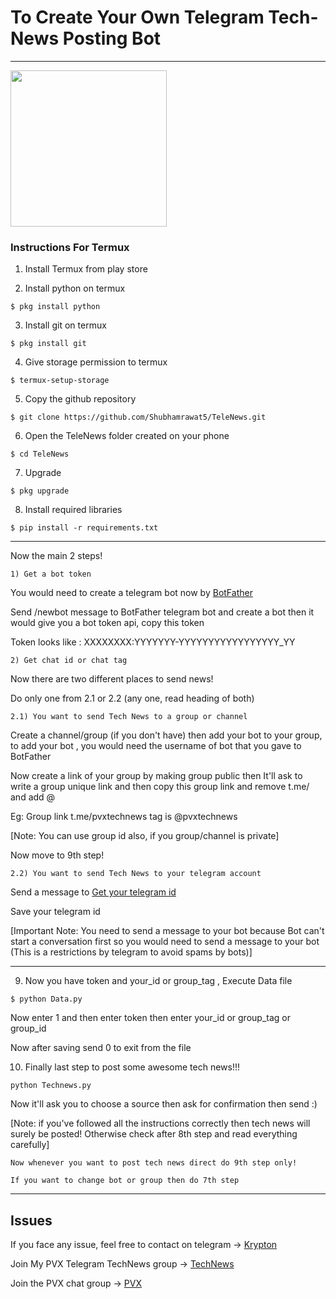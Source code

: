 # To Create Your Own Telegram Tech-News Posting Bot

<hr>


<img src = "https://user-images.githubusercontent.com/34619485/88334741-d94c7b00-cd4f-11ea-8513-cd7f8beacf71.png" width="250"/>

### Instructions For Termux

1) Install Termux from play store

2) Install python on termux
```
$ pkg install python
```

3) Install git on termux
```
$ pkg install git
```

4) Give storage permission to termux
```
$ termux-setup-storage
```

5) Copy the github repository
```
$ git clone https://github.com/Shubhamrawat5/TeleNews.git
```

6) Open the TeleNews folder created on your phone
```
$ cd TeleNews
```

7. Upgrade
```
$ pkg upgrade
```

8. Install required libraries
``` 
$ pip install -r requirements.txt
```

<hr>

Now the main 2 steps!

`1) Get a bot token`

You would need to create a telegram bot now by [BotFather](https://telegram.me/BotFather)

Send /newbot message to BotFather telegram bot and create a bot then it would give you a bot token api, copy this token

Token looks like : XXXXXXXX:YYYYYYY-YYYYYYYYYYYYYYYYY_YY

`2) Get chat id or chat tag`

Now there are two different places to send news!

Do only one from 2.1 or 2.2 (any one, read heading of both)

`2.1) You want to send Tech News to a group or channel`

Create a channel/group (if you don't have) then add your bot to your group, to add your bot , you would need the username of bot that you gave to BotFather

Now create a link of your group by making group public then It'll ask to write a group unique link and then copy this group link and remove t.me/ and add @

Eg: Group link t.me/pvxtechnews tag is @pvxtechnews

[Note: You can use group id also, if you group/channel is private]

Now move to 9th step!

`2.2) You want to send Tech News to your telegram account`

Send a message to [Get your telegram id](http://t.me/get_user_id_bot)

Save your telegram id

[Important Note: You need to send a message to your bot because Bot can't start a conversation first so you would need to send a message to your bot (This is a restrictions by telegram to avoid spams by bots)]

<hr>

9) Now you have token and your_id or group_tag , Execute Data file
```
$ python Data.py
```
Now enter 1 and then enter token then enter your_id or group_tag or group_id

Now after saving send 0 to exit from the file

10) Finally last step to post some awesome tech news!!!
```
python Technews.py
```

Now it'll ask you to choose a source then ask for confirmation then send :)

[Note: if you've followed all the instructions correctly then tech news will surely be posted! Otherwise check after 8th step and read everything carefully]


`Now whenever you want to post tech news direct do 9th step only!`

`If you want to change bot or group then do 7th step`

<hr>

## Issues

If you face any issue, feel free to contact on telegram -> [Krypton](https://t.me/KryptonPVX)

Join My PVX Telegram TechNews group -> [TechNews](https://t.me/pvxtechnews)

Join the PVX chat group -> [PVX](https://t.me/PVX_Community)


